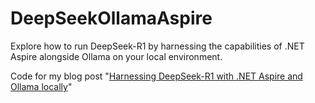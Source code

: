 # DeepSeekOllamaAspire

Explore how to run DeepSeek-R1 by harnessing the capabilities of .NET Aspire alongside Ollama on your local environment.

Code for my blog post "[Harnessing DeepSeek-R1 with .NET Aspire and Ollama locally](https://laurentkempe.com/2025/02/01/harnessing-deepseek-r1-with-dotnet-aspire-and-ollama-locally/)"
